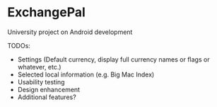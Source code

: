 # ExchangePal
University project on Android development

TODOs:
* Settings (Default currency, display full currency names or flags or whatever, etc.)
* Selected local information (e.g. Big Mac Index)
* Usability testing
* Design enhancement
* Additional features?